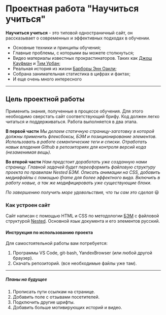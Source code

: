 # **Проектная работа "Научиться учиться"**

**Научиться учиться** - это типовой одностраничный сайт, он рассказывает о современных и эффективных подходах в обучении.

- Основные техники и принципы обучения;
- Главные проблемы, с которыми вы можете столкнуться;
- Видео материалы известных прокрастинаторов. Таких как [Джош Кауфман](https://www.youtube.com/watch?v=5MgBikgcWnY&ab_channel=TEDxTalks) и [Тим Урбан](https://www.youtube.com/watch?v=arj7oStGLkU&ab_channel=TED);
- Реальная история из жизни [Барборы Энн Оакли](https://ru.wikipedia.org/wiki/Оакли,_Барбара);
- Собрана занимательная статистика в цифрах и фактах;
- И еще очень много интересного

---

## Цель проектной работы

Применить знания, полученные в процессе обучения. Для этого необходимо сверстать сайт соответствующий брифу. Код должен легко читаться и поддерживаться. Работа выполняется в два этапа.

**В первой части**
_Мы делаем статичную страницу-заготовку в которой должны применить флексбоксы, БЭМ и позиционирование элементов. Использовать в работе семантические теги и списки. Отработать навык владения Github в репозиториях для контроля версий кода (незаменимая вещь)._

**Во второй части**
_Нам предстоит доработать уже созданную нами страницу. Главной задачей будет переоформить файловую структуру проекта по правилам Nested БЭМ. Описать анимации на CSS, добавить медиафайлы с помощью iframe для более эффектного вида. Включить в работу новые, а так же модифицировать уже существующие блоки._

_По завершению получить море удовольствия, что ты сам это сделал_ 😃

### Как устроен сайт

Сайт написан с помощью HTML и CSS по методологии [БЭМ](https://ru.bem.info/ "Блок Элемент Модификатор") с файловой структурой [Nested](https://ru.bem.info/methodology/filestructure/#nested "Классическая схема организации файловой структуры БЭМ"). Основной язык документа и его элементов русский.

#### Инструкция по использованию проекта

Для самостоятельной работы вам потребуется:

1. Программы VS Code, git-bash, YandexBrowser (или любой другой браузер).
2. Скачать репозиторий. (все необходимые файлы уже там).

---

##### Планы на будущее

1. Прописать пути ссылкам на странице.
2. Добавить поле с отзывами посетителей.
3. Подключить другие шрифты.
4. Добавить больше мотивирующих историй и видео.
